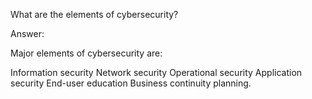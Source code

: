 

What are the elements of cybersecurity?

Answer:

Major elements of cybersecurity are:

Information security
Network security
Operational security
Application security
End-user education
Business continuity planning.

